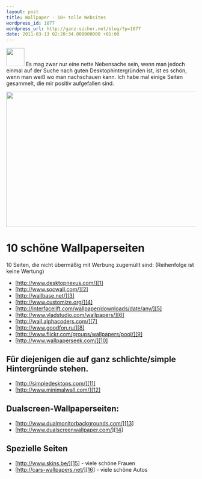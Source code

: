 ```yaml
---
layout: post
title: Wallpaper - 10+ tolle Websites
wordpress_id: 1077
wordpress_url: http://ganz-sicher.net/blog/?p=1077
date: 2011-03-13 02:20:34.000000000 +01:00
---
```

<img class="lefticon" title="wallpaper_icon" src="/wp-content/uploads/wallpaper_icon.png" alt="" width="48" height="48" />
Es mag zwar nur eine nette Nebensache sein, wenn man jedoch einmal auf der Suche nach guten Desktophintergründen ist, ist es schön, wenn man weiß wo man nachschauen kann. Ich habe mal einige Seiten gesammelt, die mir positiv aufgefallen sind.
<!--more-->

<a href="http://wallbase.net/wallpaper/19316"><img src="/wp-content/uploads/wallpaper_image.png" alt="" title="wallpaper_image.png" width="558" height="359" class="borderimg centered"/></a>

10 schöne Wallpaperseiten
==========================
10 Seiten, die nicht übermäßig mit Werbung zugemüllt sind: 
(Reihenfolge ist keine Wertung)

+ [http://www.desktopnexus.com/][1]  
+ [http://www.socwall.com/][2]  
+ [http://wallbase.net/][3]  
+ [http://www.customize.org/][4]  
+ [http://interfacelift.com/wallpaper/downloads/date/any/][5]  
+ [http://www.vladstudio.com/wallpapers/][6]  
+ [http://wall.alphacoders.com/][7]  
+ [http://www.goodfon.ru/][8]  
+ [http://www.flickr.com/groups/wallpapers/pool/][9]  
+ [http://www.wallpaperseek.com/][10]  

Für diejenigen die auf ganz schlichte/simple Hintergründe stehen.
-----------------------------------------------------------------
+ [http://simpledesktops.com/][11]  
+ [http://www.minimalwall.com/][12]

Dualscreen-Wallpaperseiten:
---------------------------
+ [http://www.dualmonitorbackgrounds.com/][13]  
+ [http://www.dualscreenwallpaper.com/][14] 

Spezielle Seiten
-------------------
+ [http://www.skins.be/][15] - viele schöne Frauen  
+ [http://cars-wallpapers.net/][16] - viele schöne Autos

 [1]: http://www.desktopnexus.com/ "http://www.desktopnexus.com/"
 [2]: http://www.socwall.com/ "http://www.socwall.com/"
 [3]: http://wallbase.net/ "http://wallbase.net/"
 [4]: http://www.customize.org/ "http://www.customize.org/"
 [5]: http://interfacelift.com/wallpaper/downloads/date/any/ "http://interfacelift.com/wallpaper/downloads/date/any/"
 [6]: http://www.vladstudio.com/wallpapers/ "http://www.vladstudio.com/wallpapers/"
 [7]: http://wall.alphacoders.com/ "http://wall.alphacoders.com/"
 [8]: http://www.goodfon.ru/ "http://www.goodfon.ru/"
 [9]: http://www.flickr.com/groups/wallpapers/pool/ "http://www.flickr.com/groups/wallpapers/pool/"
 [10]: http://www.wallpaperseek.com/ "http://www.wallpaperseek.com/"
 [11]: http://simpledesktops.com/ "http://simpledesktops.com/"
 [12]: http://www.minimalwall.com/ "http://www.minimalwall.com/"
 [13]: http://www.dualmonitorbackgrounds.com/ "http://www.dualmonitorbackgrounds.com/"
 [14]: http://www.dualscreenwallpaper.com/ "http://www.dualscreenwallpaper.com/"
 [15]: http://www.skins.be/ "http://www.skins.be/"
 [16]: http://cars-wallpapers.net/ "http://cars-wallpapers.net/"
